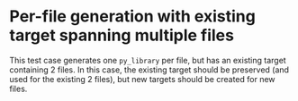 # Per-file generation with existing target spanning multiple files

This test case generates one `py_library` per file, but has an existing target containing 2 files. In this
case, the existing target should be preserved (and used for the existing 2 files), but new targets should be
created for new files.

